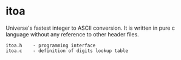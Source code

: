 # itoa
Universe's fastest integer to ASCII conversion.
It is written in pure c language without any reference to other header files.

    itoa.h    - programming interface
    itoa.c    - definition of digits lookup table
